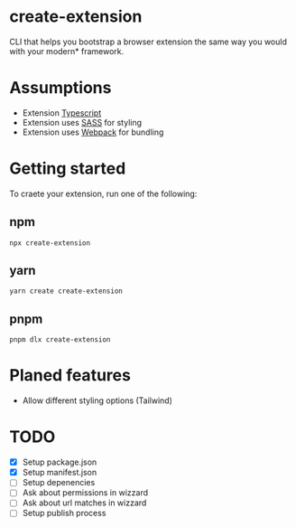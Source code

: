# create-extension

CLI that helps you bootstrap a browser extension the same way you would with your modern\* framework.

# Assumptions

- Extension [Typescript](https://www.typescriptlang.org/)
- Extension uses [SASS](https://sass-lang.com/) for styling
- Extension uses [Webpack](https://webpack.js.org/) for bundling

# Getting started

To craete your extension, run one of the following:

## npm

```
npx create-extension
```

## yarn

```
yarn create create-extension
```

## pnpm

```
pnpm dlx create-extension
```

# Planed features

- Allow different styling options (Tailwind)

# TODO

- [x] Setup package.json
- [x] Setup manifest.json
- [ ] Setup depenencies
- [ ] Ask about permissions in wizzard
- [ ] Ask about url matches in wizzard
- [ ] Setup publish process
